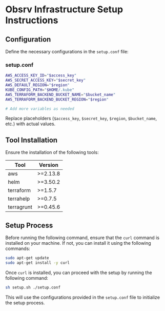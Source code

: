 
# Obsrv Infrastructure Setup Instructions

## Configuration

Define the necessary configurations in the `setup.conf` file:

### setup.conf

```bash
AWS_ACCESS_KEY_ID="$access_key"
AWS_SECRET_ACCESS_KEY="$secret_key"
AWS_DEFAULT_REGION="$region"
KUBE_CONFIG_PATH="$HOME/.kube"
AWS_TERRAFORM_BACKEND_BUCKET_NAME="$bucket_name"
AWS_TERRAFORM_BACKEND_BUCKET_REGION="$region"

# Add more variables as needed
```

Replace placeholders (`$access_key`, `$secret_key`, `$region`, `$bucket_name`, etc.) with actual values.

## Tool Installation

Ensure the installation of the following tools:

| Tool        | Version      |
|-------------|--------------|
| aws         | >=2.13.8     |
| helm        | >=3.50.2     |
| terraform   | >=1.5.7      |
| terrahelp   | >=0.7.5      |
| terragrunt  | >=0.45.6     |

## Setup Process

Before running the following command, ensure that the `curl` command is installed on your machine. If not, you can install it using the following commands:

```bash
sudo apt-get update
sudo apt-get install -y curl
```

Once `curl` is installed, you can proceed with the setup by running the following command:

```bash
sh setup.sh ./setup.conf
```

This will use the configurations provided in the `setup.conf` file to initialize the setup process.


